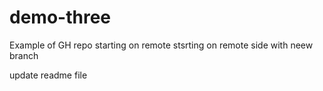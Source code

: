 # demo-three
Example of GH repo starting on remote stsrting on remote side with neew branch 


update readme file
